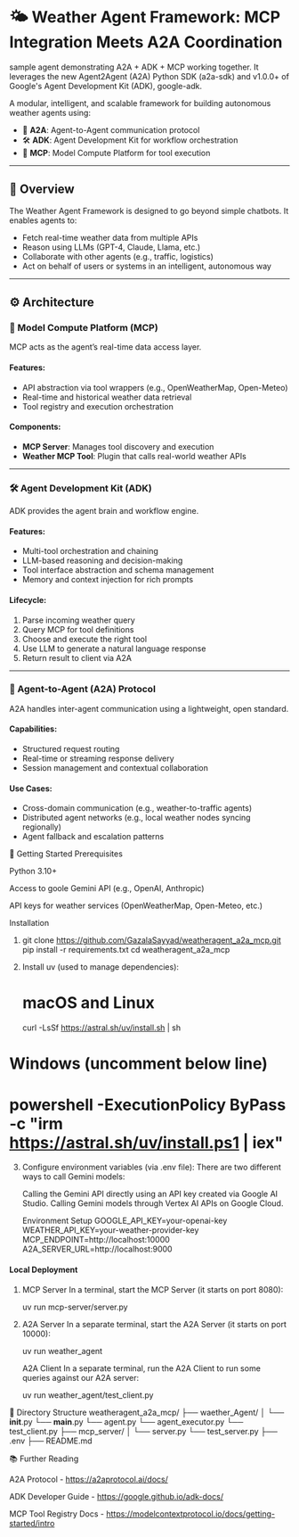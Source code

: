 # 🌤️ Weather Agent Framework: MCP Integration Meets A2A Coordination

sample agent demonstrating A2A + ADK + MCP working together. It leverages the new Agent2Agent (A2A) Python SDK (a2a-sdk) and v1.0.0+ of Google's Agent Development Kit (ADK), google-adk.

A modular, intelligent, and scalable framework for building autonomous weather agents using:
- 🔗 **A2A**: Agent-to-Agent communication protocol
- 🛠️ **ADK**: Agent Development Kit for workflow orchestration
- 🧩 **MCP**: Model Compute Platform for tool execution

---

## 📌 Overview

The Weather Agent Framework is designed to go beyond simple chatbots. It enables agents to:
- Fetch real-time weather data from multiple APIs
- Reason using LLMs (GPT-4, Claude, Llama, etc.)
- Collaborate with other agents (e.g., traffic, logistics)
- Act on behalf of users or systems in an intelligent, autonomous way

---

## ⚙️ Architecture

### 🧩 Model Compute Platform (MCP)

MCP acts as the agent’s real-time data access layer.

#### Features:
- API abstraction via tool wrappers (e.g., OpenWeatherMap, Open-Meteo)
- Real-time and historical weather data retrieval
- Tool registry and execution orchestration

#### Components:
- **MCP Server**: Manages tool discovery and execution
- **Weather MCP Tool**: Plugin that calls real-world weather APIs

---

### 🛠️ Agent Development Kit (ADK)

ADK provides the agent brain and workflow engine.

#### Features:
- Multi-tool orchestration and chaining
- LLM-based reasoning and decision-making
- Tool interface abstraction and schema management
- Memory and context injection for rich prompts

#### Lifecycle:
1. Parse incoming weather query
2. Query MCP for tool definitions
3. Choose and execute the right tool
4. Use LLM to generate a natural language response
5. Return result to client via A2A

---

### 🔗 Agent-to-Agent (A2A) Protocol

A2A handles inter-agent communication using a lightweight, open standard.

#### Capabilities:
- Structured request routing
- Real-time or streaming response delivery
- Session management and contextual collaboration

#### Use Cases:
- Cross-domain communication (e.g., weather-to-traffic agents)
- Distributed agent networks (e.g., local weather nodes syncing regionally)
- Agent fallback and escalation patterns

🚀 Getting Started
Prerequisites

Python 3.10+

Access to goole Gemini API (e.g., OpenAI, Anthropic)

API keys for weather services (OpenWeatherMap, Open-Meteo, etc.)

Installation

1. git clone https://github.com/GazalaSayyad/weatheragent_a2a_mcp.git
   pip install -r requirements.txt
   cd weatheragent_a2a_mcp

2. Install uv (used to manage dependencies):
    # macOS and Linux
    curl -LsSf https://astral.sh/uv/install.sh | sh

# Windows (uncomment below line)
# powershell -ExecutionPolicy ByPass -c "irm https://astral.sh/uv/install.ps1 | iex"

3. Configure environment variables (via .env file):
    There are two different ways to call Gemini models:

    Calling the Gemini API directly using an API key created via Google AI Studio.
    Calling Gemini models through Vertex AI APIs on Google Cloud.

    Environment Setup
    GOOGLE_API_KEY=your-openai-key
    WEATHER_API_KEY=your-weather-provider-key
    MCP_ENDPOINT=http://localhost:10000
    A2A_SERVER_URL=http://localhost:9000



#### Local Deployment
1. MCP Server
    In a terminal, start the MCP Server (it starts on port 8080):

    uv run mcp-server/server.py

2. A2A Server
    In a separate terminal, start the A2A Server (it starts on port 10000):

    uv run weather_agent

    A2A Client
    In a separate terminal, run the A2A Client to run some queries against our A2A server:

    uv run weather_agent/test_client.py


🧩 Directory Structure
weatheragent_a2a_mcp/
├── waether_Agent/
│   └── __init__.py
    └── __main__.py
    └── agent.py
    └── agent_executor.py
    └── test_client.py
├── mcp_server/
│   └── server.py
    └── test_server.py
├── .env
├── README.md


📚 Further Reading

A2A Protocol - https://a2aprotocol.ai/docs/ 

ADK Developer Guide - https://google.github.io/adk-docs/

MCP Tool Registry Docs - https://modelcontextprotocol.io/docs/getting-started/intro







